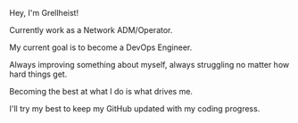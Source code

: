 Hey, I'm Grellheist!

Currently work as a Network ADM/Operator.

My current goal is to become a DevOps Engineer.

Always improving something about myself, always struggling no matter how hard things get.

Becoming the best at what I do is what drives me.

I'll try my best to keep my GitHub updated with my coding progress.
